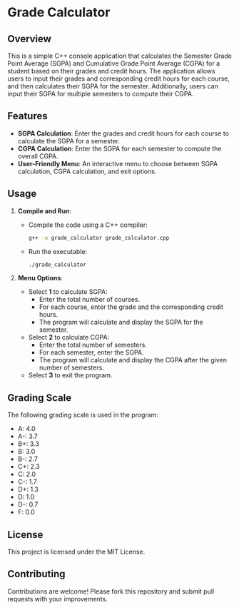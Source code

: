 # Grade Calculator

## Overview

This is a simple C++ console application that calculates the Semester Grade Point Average (SGPA) and Cumulative Grade Point Average (CGPA) for a student based on their grades and credit hours. The application allows users to input their grades and corresponding credit hours for each course, and then calculates their SGPA for the semester. Additionally, users can input their SGPA for multiple semesters to compute their CGPA.

## Features

- **SGPA Calculation**: Enter the grades and credit hours for each course to calculate the SGPA for a semester.
- **CGPA Calculation**: Enter the SGPA for each semester to compute the overall CGPA.
- **User-Friendly Menu**: An interactive menu to choose between SGPA calculation, CGPA calculation, and exit options.

## Usage

1. **Compile and Run**:
   - Compile the code using a C++ compiler:
     ```sh
     g++ -o grade_calculator grade_calculator.cpp
     ```
   - Run the executable:
     ```sh
     ./grade_calculator
     ```

2. **Menu Options**:
   - Select **1** to calculate SGPA:
     - Enter the total number of courses.
     - For each course, enter the grade and the corresponding credit hours.
     - The program will calculate and display the SGPA for the semester.
   - Select **2** to calculate CGPA:
     - Enter the total number of semesters.
     - For each semester, enter the SGPA.
     - The program will calculate and display the CGPA after the given number of semesters.
   - Select **3** to exit the program.

## Grading Scale

The following grading scale is used in the program:
- A: 4.0
- A-: 3.7
- B+: 3.3
- B: 3.0
- B-: 2.7
- C+: 2.3
- C: 2.0
- C-: 1.7
- D+: 1.3
- D: 1.0
- D-: 0.7
- F: 0.0

## License

This project is licensed under the MIT License.

## Contributing

Contributions are welcome! Please fork this repository and submit pull requests with your improvements.
